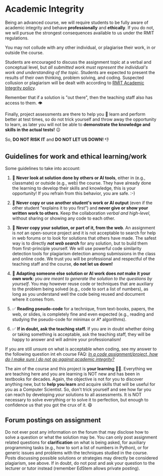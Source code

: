 # Academic Integrity

Being an advanced course, we will require students to be fully aware of academic integrity and behave **professionally** and **ethically**. If you do not, we will pursue the  strongest consequences available to us under the RMIT regulations.

You may not collude with any other individual, or plagiarise their work, in or outside the course.

Students are encouraged to discuss the assignment topic at a verbal and conceptual level, but _all submitted work must represent the individual's work and understanding of the topic_.  Students are expected to present the results of their own thinking, problem solving, and coding. Suspected collusion or plagiarism will be dealt with according to [RMIT Academic Integrity policy](https://www.rmit.edu.au/students/student-essentials/rights-and-responsibilities/academic-integrity).

Remember that if a solution is "out there", then the teaching staff also has access to them. 👁️

Finally, project assessments are there to help you 🫵 learn and perform better at test times, so do not trick yourself and throw away the opportunity to learn, as later you will not be able to **demonstrate the knowledge and skills in the actual tests!** 😉

So, **DO NOT RISK IT** and **DO NOT LET US DOWN!** 👎

## Guidelines for work and ethical learning/work

Some guidelines to take into account:

1. 🛑 **Never look at solution done by others or AI tools**, either in (e.g., classmate) or outside (e.g., web) the course. They have already done the learning to develop their skills and knowledge, this is your opportunity! If you refrain from this behavior, you are safe. :-)

2. 🛑 **Never copy or use another student's work or AI output** (even if the other student "explains it to you first") and **never give or show your written work to others**. Keep the collaboration _verbal and high-level_, without sharing or showing any code to each other.

3. 🛑 **Never copy your solution, or part of it, from the web**. An assignment is _not_ an open-source project and it is not acceptable to search for help in web forums or to look for solutions that others have made. The safest way is to directly _**not web search**_ for any solution, but to build them from first-principle yourself. We will use powerful code similarity detection tools for plagiarism detection among submissions in the class and online code. We trust you will be professional and respectful of the teaching staff and the course, **do not let us down!**

4. 🛑 **Adapting someone else solution or AI work does _not_ make it your own work**: _you are meant to generate the solution to the questions by yourself_. You may however reuse code or techniques that are auxiliary to the problem being solved (e.g., code to sort a list of numbers), as long as you understand well the code being reused and document where it comes from.

5. ✅ **Reading pseudo-code** for a technique, from text-books, papers, the web, or slides, is completely fine and even expected (e.g., reading and studying the pseudo-code for minimax or A* algorithms).

6. ✅ **If in doubt, ask the teaching staff.** If you are in doubt whether doing or taking something is acceptable, ask the teaching staff, they will be happy to answer and will admire your professionalism!

If you are still unsure on what is acceptable when coding, see my answer to the following question int eh course FAQ: [_In a code assignment/project, how do I make sure I do not go against academic integrity?_](https://github.com/RMIT-COSC1127-3117-AI25/AI25-DOC/blob/main/CODE-INTEGRITY.md)

The aim of the course and this project is **your learning** 🫵🥇. Everything we are teaching here and you are learning is NOT new and has been in textbooks for decades. Again, the objective is not for you to discover anything new, but to **help you learn** and acquire skills that will be useful for you as a Computer Scientist. So, don't trick yourself and see how far you can reach by developing _your_ solutions to all assessments. It is NOT necessary to solve everything or to solve it to perfection, but enough to confidence us that you got the crux of it. 😄

## Forum postings on assignment

Do not ever post any information on the forum that may disclose how to solve a question or what the solution may be. You can only post assignment related questions for **clarification** on what is being asked, for auxiliary programming tasks (e.g., how to sort a list of numbers in Python), or for generic issues and problems with the techniques studied in the course. Posts  discussing possible solutions or strategies may directly be considered plagiarism, see above. If in doubt, do not post and ask your question to the lecturer or tutor instead (remember EdStem allows private posting).
